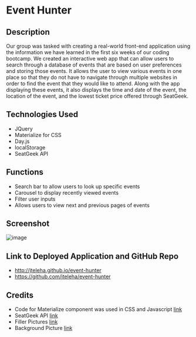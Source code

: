 # Event Hunter

## Description
Our group was tasked with creating a real-world front-end application using the information we have learned in the first six weeks of our coding bootcamp. We created an interactive web app that can allow users to search through a database of events that are based on user preferences and storing those events. It allows the user to view various events in one place so that they do not have to navigate through multiple websites in order to find the event that they would like to attend. Along with the app displaying these events, it also displays the time and date of the event, the location of the event, and the lowest ticket price offered through SeatGeek. 

## Technologies Used 
* JQuery
* Materialize for CSS 
* Day.js
* localStorage
* SeatGeek API

## Functions
* Search bar to allow users to look up specific events
* Carousel to display recently viewed events
* Filter user inputs
* Allows users to view next and previous pages of events 

## Screenshot
![image](https://github.com/jteleha/event-hunter/assets/149969076/2b516e29-bfe4-4a56-8edd-eacec86333ea)


## Link to Deployed Application and GitHub Repo 
* http://jteleha.github.io/event-hunter
* https://github.com/jteleha/event-hunter

## Credits
* Code for Materialize component was used in CSS and Javascript [link](https://materializecss.com/)
* SeatGeek API [link](https://platform.seatgeek.com/)
* Filler Pictures [link](https://seatgeek.com/)
* Background Picture [link](https://images.unsplash.com/photo-1566981731417-d4c8e17a9e82?q=80&w=2340&auto=format&f[…]3&ixid=M3wxMjA3fDB8MHxwaG90by1wYWdlfHx8fGVufDB8fHx8fA%3D%3D)
